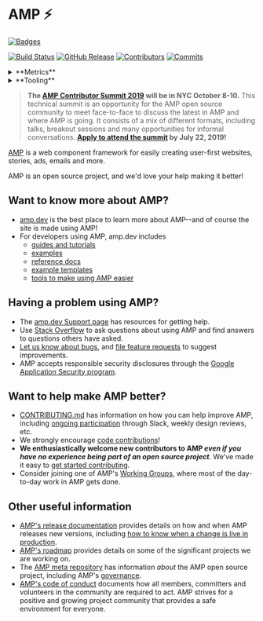 # AMP ⚡

[![Badges](https://img.shields.io/badge/badges-15-brightgreen?logo=GitHub&style=flat-square)](#)

[![Build Status](https://img.shields.io/travis/ampproject/amphtml/master.svg?logo=Travis%20CI&logoColor=white&style=flat-square "Build Status")](https://travis-ci.org/ampproject/amphtml/builds)
[![GitHub Release](https://img.shields.io/github/release/ampproject/amphtml.svg?logo=GitHub&style=flat-square "GitHub Release")](https://github.com/ampproject/amphtml/releases)
[![Contributors](https://img.shields.io/github/contributors-anon/ampproject/amphtml.svg?logo=GitHub&style=flat-square "Contributors")](https://github.com/ampproject/amphtml/graphs/contributors)
[![Commits](https://img.shields.io/github/commit-activity/m/ampproject/amphtml.svg?logo=GitHub&style=flat-square "Commits")](https://github.com/ampproject/amphtml/pulse/monthly)

<details>
<summary>
**Metrics**
</summary>

[![Absolute Code Coverage](https://img.shields.io/endpoint.svg?logo=Codecov&logoColor=white&style=flat-square&url=https%3A%2F%2Famp-project-metrics.appspot.com%2Fapi%2Fbadge%2FAbsoluteCoverageMetric "Test coverage for the repository as computed by CodeCov")](https://codecov.io/gh/ampproject/amphtml/)
[![Presubmit Latency](https://img.shields.io/endpoint.svg?logo=Travis%20CI&logoColor=white&style=flat-square&url=https%3A%2F%2Famp-project-metrics.appspot.com%2Fapi%2Fbadge%2FPresubmitLatencyMetric "Average Travis build time over the last 90 days")](https://travis-ci.org/ampproject/amphtml/builds)
[![Release Cherrypick Count](https://img.shields.io/endpoint.svg?logo=GitHub&logoColor=white&style=flat-square&url=https%3A%2F%2Famp-project-metrics.appspot.com%2Fapi%2Fbadge%2FReleaseCherrypickCountMetric "Number of cherry-picks in releases over the last 90 days")](https://github.com/ampproject/amphtml/issues?utf8=%E2%9C%93&q=is%3Aissue+title%3A+%22Cherry-pick%22)
[![Release Granularity](https://img.shields.io/endpoint.svg?logo=GitHub&logoColor=white&style=flat-square&url=https%3A%2F%2Famp-project-metrics.appspot.com%2Fapi%2Fbadge%2FReleaseGranularityMetric "Average commits per release over the last 90 days")](https://github.com/ampproject/amphtml/releases)
[![Travis Greenness](https://img.shields.io/endpoint.svg?logo=Travis%20CI&logoColor=white&style=flat-square&url=https%3A%2F%2Famp-project-metrics.appspot.com%2Fapi%2Fbadge%2FTravisGreennessMetric "Percentage of green Travis builds over the last 90 days")](https://travis-ci.org/ampproject/amphtml/builds)
[![Travis Flakiness](https://img.shields.io/endpoint.svg?logo=Travis%20CI&logoColor=white&style=flat-square&url=https%3A%2F%2Famp-project-metrics.appspot.com%2Fapi%2Fbadge%2FTravisFlakinessMetric "Percentage of flaky Travis builds over the last 90 days")](https://travis-ci.org/ampproject/amphtml/builds)
</details>

<details>
<summary>
**Tooling**
</summary>

[![Percy](https://img.shields.io/badge/%F0%9F%A6%94%20visual%20testing-Percy-violet.svg?style=flat-square "Percy")](https://percy.io/ampproject/amphtml)
[![Prettier](https://img.shields.io/badge/code_style-Prettier-ff69b4.svg?logo=Prettier&logoColor=white&style=flat-square "Prettier")](https://github.com/prettier/prettier)
[![Codecov](https://img.shields.io/badge/test_coverage-CodeCov-f01f7a.svg?logo=Codecov&logoColor=white&style=flat-square "Codecov")](https://codecov.io/gh/ampproject/amphtml/)
[![LGTM](https://img.shields.io/lgtm/alerts/github/ampproject/amphtml.svg?logo=lgtm&style=flat-square "LGTM")](https://lgtm.com/projects/g/ampproject/amphtml/)
[![Renovate](https://img.shields.io/badge/renovate-enabled-brightgreen.svg?logo=dependabot&style=flat-square "Renovate")](https://renovateapp.com/)
</details>

> **The [AMP Contributor Summit 2019](https://amp.dev/events/amp-cs-2019) will be in NYC October 8-10.** This technical summit is an opportunity for the AMP open source community to meet face-to-face to discuss the latest in AMP and where AMP is going.  It consists of a mix of different formats, including talks, breakout sessions and many opportunities for informal conversations.  **[Apply to attend the summit](https://events.withgoogle.com/ampcs2019/registrations/new/) by July 22, 2019!**

[AMP](https://amp.dev) is a web component framework for easily creating user-first websites, stories, ads, emails and more.

AMP is an open source project, and we'd love your help making it better!

## Want to know more about AMP?
- [amp.dev](https://amp.dev) is the best place to learn more about AMP--and of course the site is made using AMP!
- For developers using AMP, amp.dev includes
  - [guides and tutorials](https://amp.dev/documentation/guides-and-tutorials/)
  - [examples](https://amp.dev/documentation/examples/)
  - [reference docs](https://amp.dev/documentation/components/?format=websites)
  - [example templates](https://amp.dev/documentation/templates/)
  - [tools to make using AMP easier](https://amp.dev/documentation/tools)

## Having a problem using AMP?
- The [amp.dev Support page](https://amp.dev/support/) has resources for getting help.
- Use [Stack Overflow](http://stackoverflow.com/questions/tagged/amp-html) to ask questions about using AMP and find answers to questions others have asked.
- [Let us know about bugs](https://github.com/ampproject/amphtml/blob/master/CONTRIBUTING.md#report-a-bug), and [file feature requests](https://github.com/ampproject/amphtml/blob/master/CONTRIBUTING.md#make-a-suggestion) to suggest improvements.
- AMP accepts responsible security disclosures through the [Google Application Security program](https://www.google.com/about/appsecurity/).

## Want to help make AMP better?
- [CONTRIBUTING.md](https://github.com/ampproject/amphtml/blob/master/CONTRIBUTING.md) has information on how you can help improve AMP, including [ongoing participation](https://github.com/ampproject/amphtml/blob/master/CONTRIBUTING.md#ongoing-participation) through Slack, weekly design reviews, etc.
- We strongly encourage [code contributions](https://github.com/ampproject/amphtml/blob/master/contributing/contributing-code.md)!
- **We enthusiastically welcome new contributors to AMP _even if you have no experience being part of an open source project_**.  We've made it easy to [get started contributing](https://github.com/ampproject/amphtml/blob/master/CONTRIBUTING.md#get-started-with-open-source).
- Consider joining one of AMP's [Working Groups](https://github.com/ampproject/meta/tree/master/working-groups), where most of the day-to-day work in AMP gets done.

## Other useful information

* [AMP's release documentation](contributing/release-schedule.md) provides details on how and when AMP releases new versions, including [how to know when a change is live in production](https://github.com/ampproject/amphtml/blob/master/contributing/release-schedule.md#determining-if-your-change-is-in-production).
* [AMP's roadmap](https://amp.dev/community/roadmap) provides details on some of the significant projects we are working on.
* The [AMP meta repository](https://github.com/ampproject/meta) has information *about* the AMP open source project, including AMP's [governance](https://github.com/ampproject/meta/blob/master/GOVERNANCE.md).
* [AMP's code of conduct](https://github.com/ampproject/meta/blob/master/CODE_OF_CONDUCT.md) documents how all members, committers and volunteers in the community are required to act.  AMP strives for a positive and growing project community that provides a safe environment for everyone.
